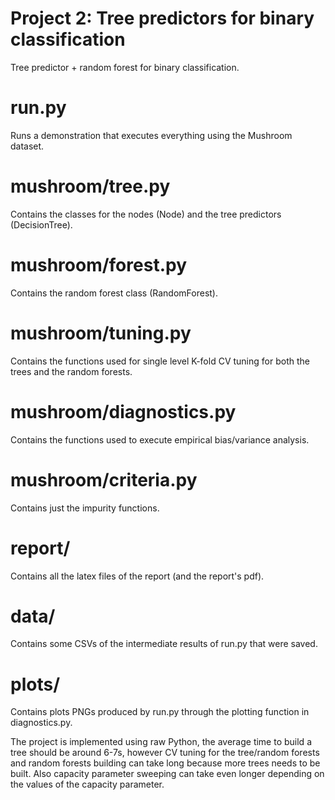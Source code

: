 # Project 2: Tree predictors for binary classification
Tree predictor + random forest for binary classification.

# run.py 
Runs a demonstration that executes everything using the Mushroom dataset.
# mushroom/tree.py
Contains the classes for the nodes (Node) and the tree predictors (DecisionTree).
# mushroom/forest.py
Contains the random forest class (RandomForest).
# mushroom/tuning.py
Contains the functions used for single level K-fold CV tuning for both the trees and the random forests.
# mushroom/diagnostics.py
Contains the functions used to execute empirical bias/variance analysis.
# mushroom/criteria.py
Contains just the impurity functions.
# report/
Contains all the latex files of the report (and the report's pdf).
# data/
Contains some CSVs of the intermediate results of run.py that were saved.
# plots/
Contains plots PNGs produced by run.py through the plotting function in diagnostics.py.

The project is implemented using raw Python, the average time to build a tree should be around 6-7s, 
however CV tuning for the tree/random forests and random forests building can take long because more 
trees needs to be built. Also capacity parameter sweeping can take even longer depending on the values
of the capacity parameter.
